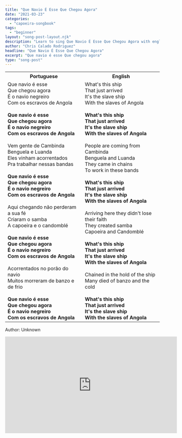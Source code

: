 ```yaml
---
title: "Que Navio É Esse Que Chegou Agora"
date: "2021-03-23"
categories:
  - "capoeira-songbook"
tags:
  - "beginner"
layout: "song-post-layout.njk"
description: "Learn to sing Que Navio É Esse Que Chegou Agora with english and portuguese translations along with a video to help you learn."
author: "Chris Calado Rodriguez"
headline: "Que Navio É Esse Que Chegou Agora"
excerpt: "Que navio é esse Que chegou agora"
type: "song-post"
---
```


<table class="capoeira-table">
    <tr class="header-row">
        <th>Portuguese</th>
        <th>English</th>
    </tr>
    <tr>
        <td>Que navio é esse<br>Que chegou agora<br>É o navio negreiro<br>Com os escravos de Angola<br><br><strong>Que navio é esse<br>Que chegou agora<br>É o navio negreiro<br>Com os escravos de Angola</strong><br><br>Vem gente de Cambinda<br>Benguela e Luanda<br>Eles vinham acorrentados<br>Pra trabalhar nessas bandas<br><br><strong>Que navio é esse<br>Que chegou agora<br>É o navio negreiro<br>Com os escravos de Angola</strong><br><br>Aqui chegando não perderam a sua fé<br>Criaram o samba<br>A capoeira e o candomblé<br><br><strong>Que navio é esse<br>Que chegou agora<br>É o navio negreiro<br>Com os escravos de Angola</strong><br><br>Acorrentados no porão do navio<br>Muitos morreram de banzo e de frio<br><br><strong>Que navio é esse<br>Que chegou agora<br>É o navio negreiro<br>Com os escravos de Angola</strong></td>
        <td>What's this ship<br>That just arrived<br>It's the slave ship<br>With the slaves of Angola<br><br><strong>What's this ship<br>That just arrived<br>It's the slave ship<br>With the slaves of Angola</strong><br><br>People are coming from Cambinda<br>Benguela and Luanda<br>They came in chains<br>To work in these bands<br><br><strong>What's this ship<br>That just arrived<br>It's the slave ship<br>With the slaves of Angola</strong><br><br>Arriving here they didn't lose their faith<br>They created samba<br>Capoeira and Candomblé<br><br><strong>What's this ship<br>That just arrived<br>It's the slave ship<br>With the slaves of Angola</strong><br><br>Chained in the hold of the ship<br>Many died of banzo and the cold<br><br><strong>What's this ship<br>That just arrived<br>It's the slave ship<br>With the slaves of Angola</strong></td>
    </tr>
</table>
<figcaption>

Author: Unknown 

</figcaption>

<iframe width="560" height="315" src="https://www.youtube.com/embed/SbQZOcX89c4" title="YouTube video player" frameborder="0" allow="accelerometer; autoplay; clipboard-write; encrypted-media; gyroscope; picture-in-picture" allowfullscreen></iframe>